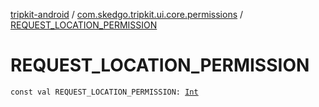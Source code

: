 [tripkit-android](../index.md) / [com.skedgo.tripkit.ui.core.permissions](index.md) / [REQUEST_LOCATION_PERMISSION](./-r-e-q-u-e-s-t_-l-o-c-a-t-i-o-n_-p-e-r-m-i-s-s-i-o-n.md)

# REQUEST_LOCATION_PERMISSION

`const val REQUEST_LOCATION_PERMISSION: `[`Int`](https://kotlinlang.org/api/latest/jvm/stdlib/kotlin/-int/index.html)